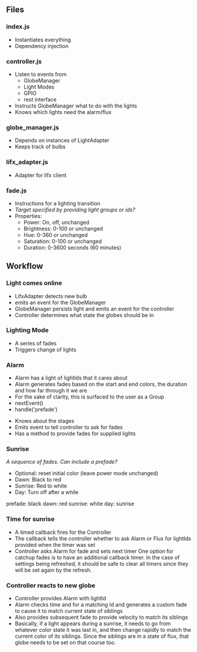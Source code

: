 ## Files
### index.js
* Instantiates everything
* Dependency injection

### controller.js
* Listen to events from
	* GlobeManager
	* Light Modes
	* GPIO
	* rest interface
* Instructs GlobeManager what to do with the lights
* Knows which lights need the alarm/flux

### globe_manager.js
* Depends on instances of LightAdapter
* Keeps track of bulbs

### lifx_adapter.js
* Adapter for lifx client


### fade.js
* Instructions for a lighting transition
* _Target specified by providing light groups or ids?_
* Properties:
	* Power: On, off, unchanged
	* Brightness: 0-100 or unchanged
	* Hue: 0-360 or unchanged
	* Saturation: 0-100 or unchanged
	* Duration: 0-3600 seconds (60 minutes)


## Workflow
### Light comes online
* LifxAdapter detects new bulb
* emits an event for the GlobeManager
* GlobeManager persists light and emits an event for the controller
* Controller determines what state the globes should be in

### Lighting Mode
* A series of fades
* Triggers change of lights

### Alarm
* Alarm has a light of lightIds that it cares about
* Alarm generates fades based on the start and end colors, the duration and how far through it we are
* For the sake of clarity, this is surfaced to the user as a Group
* nextEvent()
* handle('prefade')

- Knows about the stages
- Emits event to tell controller to ask for fades
- Has a method to provide fades for supplied lights




### Sunrise
*A sequence of fades. Can include a prefade?*
* Optional: reset initial color (leave power mode unchanged)
* Dawn: Black to red
* Sunrise: Red to white
* Day: Turn off after a while

prefade: black
dawn: red
sunrise: white
day: sunrise


### Time for sunrise
* A timed callback fires for the Controller
* The callback tells the controller whether to ask Alarm or Flux for lightIds provided when the timer was set
* Controller asks Alarm for fade and sets next timer
One option for catchup fades is to have an additional callback timer. In the case of settings being refreshed, it should be safe to clear all timers since they will be set again by the refresh.


### Controller reacts to new globe
* Controller provides Alarm with lightId
* Alarm checks time and for a matching Id and generates a custom fade to cause it to match current state of siblings
* Also provides subsequent fade to provide velocity to match its siblings
* Basically, if a light appears during a sunrise, it needs to go from whatever color state it was last in, and then change rapidly to match the current color of its siblings. Since the siblings are in a state of flux, that globe needs to be set on that course too.
